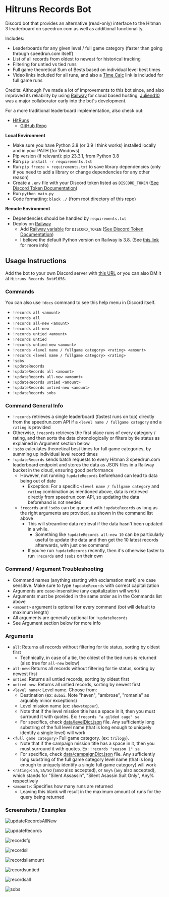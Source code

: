 # Hitruns Records Bot

Discord bot that provides an alternative (read-only) interface to the Hitman 3 leaderboard on speedrun.com as well as additional functionality.

Includes:

- Leaderboards for any given level / full game category (faster than going through speedrun.com itself)
- List of all records from oldest to newest for historical tracking
- Filtering for untied vs tied runs
- Full game theoretical Sum of Bests based on individual level best times
- Video links included for all runs, and also a [Time Calc](https://solderq35.github.io/fg-time-calc/) link is included for full game runs

Credits: Although I've made a lot of improvements to this bot since, and also improved its reliability by using [Railway](https://railway.app/) for cloud based hosting, [Juliend10](https://www.speedrun.com/users/juliend10) was a major collaborator early into the bot's development.

For a more traditional leaderboard implementation, also check out:

- [HitRuns](https://hitruns.vercel.app/)
  - [GitHub Repo](https://github.com/solderq35/hitruns)

**Local Environment**

- Make sure you have Python 3.8 (or 3.9 I think works) installed locally and in your PATH (for Windows)
- Pip version (if relevant): pip 23.3.1, from Python 3.8
- Run `pip install -r requirements.txt`
- Run `pip freeze > requirements.txt` to save library dependencies (only if you need to add a library or change dependencies for any other reason)
- Create a `.env` file with your Discord token listed as `DISCORD_TOKEN` ([See Discord Token Documentation](https://docs.discordbotstudio.org/setting-up-dbs/finding-your-bot-token))
- Run `python main.py`
- Code formatting: `black ./` (from root directory of this repo)

**Remote Environment**

- Dependencies should be handled by `requirements.txt`
- Deploy on [Railway](https://railway.app/)
  - Add [Railway variable](https://docs.railway.app/develop/variables) for `DISCORD_TOKEN` ([See Discord Token Documentation](https://docs.discordbotstudio.org/setting-up-dbs/finding-your-bot-token))
  - I believe the default Python version on Railway is 3.8. (See [this link](https://nixpacks.com/docs/providers/python) for more info)

## Usage Instructions

Add the bot to your own Discord server with [this URL](https://discord.com/api/oauth2/authorize?client_id=1048593224735932508&permissions=2147486720&scope=bot%20applications.commands) or you can also DM it at `Hitruns Records Bot#1656`.

### Commands

You can also use `!docs` command to see this help menu in Discord itself.
- `!records all <amount>`
- `!records all`
- `!records all-new <amount>`
- `!records all-new`
- `!records untied <amount>`
- `!records untied`
- `!records untied-new <amount>`
- `!records <level name / fullgame category> <rating> <amount>`
- `!records <level name / fullgame category> <rating>`
- `!sobs`
- `!updateRecords`
- `!updateRecords all <amount>`
- `!updateRecords all-new <amount>`
- `!updateRecords untied <amount>`
- `!updateRecords untied-new <amount>`
- `!updateRecords sobs`

### Command General Info
- `!records` retrieves a single leaderboard (fastest runs on top) directly from the speedrun.com API if a `<level name / fullgame category` and a `rating` is provided
- Otherwise, `!records` retrieves the first place runs of every category / rating, and then sorts the data chronologically or filters by tie status as explained in Argument section below
- `!sobs` calculates theoretical best times for full game categories, by summing up individual level record times
- `!updateRecords` sends batch requests to every Hitman 3 speedrun.com leaderboard endpoint and stores the data as JSON files in a Railway bucket in the cloud, ensuring good performance
  - However, not running `!updateRecords` beforehand can lead to data being out of date
    - Exception: For a specific `<level name / fullgame category` and `rating` combination as mentioned above, data is retrieved directly from speedrun.com API, so updating the data beforehand is not needed
  - `!records` and `!sobs` can be queued with `!updateRecords` as long as the right arguments are provided, as shown in the command list above
    - This will streamline data retrieval if the data hasn't been updated in a while.
      - Something like `!updateRecords all-new 10` can be particularly useful to update the data and then get the 10 latest records afterwards, with just one command
    - If you've run `!updateRecords` recently, then it's otherwise faster to run `!records` and `!sobs` on their own

### Command / Argument Troubleshooting

- Command names (anything starting with exclamation mark) are case sensitive. Make sure to type `!updateRecords` with correct capitalization
- Arguments are case-insensitive (any capitalization will work)
- Arguments must be provided in the same order as in the Commands list above
- `<amount>` argument is optional for every command (bot will default to maximum length)
- All arguments are generally optional for `!updateRecords`
- See Argument section below for more info

### Arguments

- `all`: Returns all records without filtering for tie status, sorting by oldest first
  - Technically, in case of a tie, the oldest of the tied runs is returned (also true for `all-new` below)
- `all-new`: Returns all records without filtering for tie status, sorting by newest first
- `untied`: Returns all untied records, sorting by oldest first
- `untied-new`: Returns all untied records, sorting by newest first
- `<level name>`: Level name. Choose from:
  - Destination (ex: `dubai`. Note "haven", "ambrose", "romania" as arguably minor exceptions)
  - Level mission name (ex: `showstopper`). 
  - Note that if the level mission title has a space in it, then you must surround it with quotes. Ex: `!records "a gilded cage" sa`
  - For specifics, check [data/levelDict.json](data/levelDict.json) file. Any sufficiently long substring of the full level name (that is long enough to uniquely identify a single level) will work
- `<full game category>` Full game category. (ex: `trilogy`). 
  - Note that if the campaign mission title has a space in it, then you must surround it with quotes. Ex: `!records "season 1" sa`
  - For specifics, check [data/campaignDict.json](data/campaignDict.json) file. Any sufficiently long substring of the full game category level name (that is long enough to uniquely identify a single full game category) will work
- `<rating>`: `SA`, `SA/SO` (`SASO` also accepted), or `Any%` (`any` also accepted), which stands for "Silent Assassin", "Silent Asassin Suit Only", Any%  respectively
- `<amount>`: Specifies how many runs are returned
  - Leaving this blank will result in the maximum amount of runs for the query being returned

### Screenshots / Examples

![updateRecordsAllNew](https://media.discordapp.net/attachments/1113022395243036682/1203184450423226469/image.png?ex=65d02bd7&is=65bdb6d7&hm=03a2a2f519ac5b5bcd2765407c9bff95f30eaf30ec7cd2029671328430f13989)

![updateRecords](https://media.discordapp.net/attachments/1018323831468851202/1048705618078351380/image.png)

![recordsfg](https://media.discordapp.net/attachments/1018323831468851202/1049091135022317589/image.png)

![recordsil](https://media.discordapp.net/attachments/1018323831468851202/1049091366594019438/image.png)

![recordsilamount](https://media.discordapp.net/attachments/1113022395243036682/1203185389456592909/image.png?ex=65d02cb6&is=65bdb7b6&hm=031cd5da223075930e1a4897f413c54c8b71ce5c1e0a6cbb203d3f19dd5f5721)

![recordsuntied](https://media.discordapp.net/attachments/1018323831468851202/1203185817179258930/image.png?ex=65d02d1c&is=65bdb81c&hm=c0e2561d33ba17c749a2b8354b14fa2c2e10439e6e19a6a783c7099b9f874930)

![recordsall](https://media.discordapp.net/attachments/1113022395243036682/1203185721419112468/image.png?ex=65d02d06&is=65bdb806&hm=2257aa47a98168809835696d42b4683e9448d93ebc4d3f0e279fab3c02e4f95d)

![sobs](https://media.discordapp.net/attachments/1018323831468851202/1048705959893139526/image.png)
